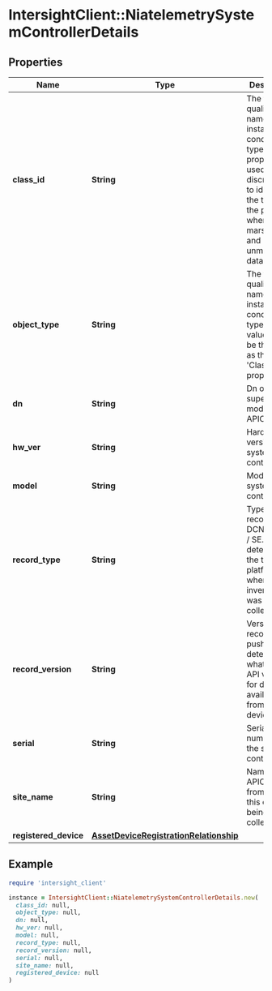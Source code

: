 # IntersightClient::NiatelemetrySystemControllerDetails

## Properties

| Name | Type | Description | Notes |
| ---- | ---- | ----------- | ----- |
| **class_id** | **String** | The fully-qualified name of the instantiated, concrete type. This property is used as a discriminator to identify the type of the payload when marshaling and unmarshaling data. | [default to &#39;niatelemetry.SystemControllerDetails&#39;] |
| **object_type** | **String** | The fully-qualified name of the instantiated, concrete type. The value should be the same as the &#39;ClassId&#39; property. | [default to &#39;niatelemetry.SystemControllerDetails&#39;] |
| **dn** | **String** | Dn of the supervisor module in APIC. | [optional] |
| **hw_ver** | **String** | Hardware version of system controller. | [optional] |
| **model** | **String** | Model of the system controller. | [optional] |
| **record_type** | **String** | Type of record DCNM / APIC / SE. This determines the type of platform where inventory was collected. | [optional] |
| **record_version** | **String** | Version of record being pushed. This determines what was the API version for data available from the device. | [optional] |
| **serial** | **String** | Serial number of the system controller. | [optional] |
| **site_name** | **String** | Name of the APIC site from which this data is being collected. | [optional] |
| **registered_device** | [**AssetDeviceRegistrationRelationship**](AssetDeviceRegistrationRelationship.md) |  | [optional] |

## Example

```ruby
require 'intersight_client'

instance = IntersightClient::NiatelemetrySystemControllerDetails.new(
  class_id: null,
  object_type: null,
  dn: null,
  hw_ver: null,
  model: null,
  record_type: null,
  record_version: null,
  serial: null,
  site_name: null,
  registered_device: null
)
```

